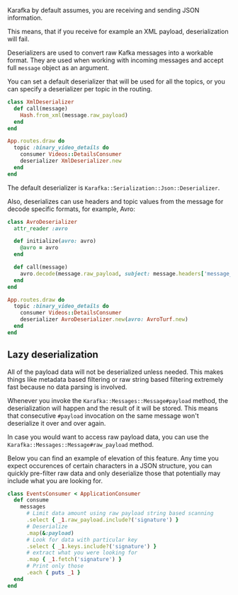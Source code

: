 Karafka by default assumes, you are receiving and sending JSON information.

This means, that if you receive for example an XML payload, deserialization will fail.

Deserializers are used to convert raw Kafka messages into a workable format. They are used when working with incoming messages and accept full `message` object as an argument.

You can set a default deserializer that will be used for all the topics, or you can specify a deserializer per topic in the routing.

```ruby
class XmlDeserializer
  def call(message)
    Hash.from_xml(message.raw_payload)
  end
end

App.routes.draw do
  topic :binary_video_details do
    consumer Videos::DetailsConsumer
    deserializer XmlDeserializer.new
  end
end
```

The default deserializer is `Karafka::Serialization::Json::Deserializer`.

Also, deserializes can use headers and topic values from the message for decode specific formats, for example, Avro:

```ruby
class AvroDeserializer
  attr_reader :avro

  def initialize(avro: avro)
    @avro = avro
  end

  def call(message)
    avro.decode(message.raw_payload, subject: message.headers['message_type'])
  end
end

App.routes.draw do
  topic :binary_video_details do
    consumer Videos::DetailsConsumer
    deserializer AvroDeserializer.new(avro: AvroTurf.new)
  end
end
```

## Lazy deserialization

All of the payload data will not be deserialized unless needed. This makes things like metadata based filtering or raw string based filtering extremely fast because no data parsing is involved.

Whenever you invoke the `Karafka::Messages::Message#payload` method, the deserialization will happen and the result of it will be stored. This means that consecutive `#payload` invocation on the same message won't deserialize it over and over again.

In case you would want to access raw payload data, you can use the `Karafka::Messages::Message#raw_payload` method.

Below you can find an example of elevation of this feature. Any time you expect occurences of certain characters in a JSON structure, you can quickly pre-filter raw data and only deserialize those that potentially may include what you are looking for.

```ruby
class EventsConsumer < ApplicationConsumer
  def consume
    messages
      # Limit data amount using raw payload string based scanning
      .select { _1.raw_payload.include?('signature') }
      # Deserialize
      .map(&:payload)
      # Look for data with particular key
      .select { _1.keys.include?('signature') }
      # extract what you were looking for
      .map { _1.fetch('signature') }
      # Print only those
      .each { puts _1 }
  end
end
```
